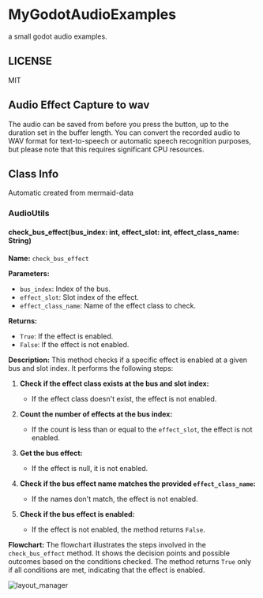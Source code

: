 # MyGodotAudioExamples
a small godot audio examples.
## LICENSE
MIT
## Audio Effect Capture to wav
The audio can be saved from before you press the button, up to the duration set in the buffer length. You can convert the recorded audio to WAV format for text-to-speech or automatic speech recognition purposes, but please note that this requires significant CPU resources.

## Class Info
Automatic created from mermaid-data
### AudioUtils
#### check_bus_effect(bus_index: int, effect_slot: int, effect_class_name: String)


**Name:** `check_bus_effect`

**Parameters:**
* `bus_index`: Index of the bus.
* `effect_slot`: Slot index of the effect.
* `effect_class_name`: Name of the effect class to check.

**Returns:**
* `True`: If the effect is enabled.
* `False`: If the effect is not enabled.

**Description:**
This method checks if a specific effect is enabled at a given bus and slot index. It performs the following steps:

1. **Check if the effect class exists at the bus and slot index:**
   - If the effect class doesn't exist, the effect is not enabled.

2. **Count the number of effects at the bus index:**
   - If the count is less than or equal to the `effect_slot`, the effect is not enabled.

3. **Get the bus effect:**
   - If the effect is null, it is not enabled.

4. **Check if the bus effect name matches the provided `effect_class_name`:**
   - If the names don't match, the effect is not enabled.

5. **Check if the bus effect is enabled:**
   - If the effect is not enabled, the method returns `False`.

**Flowchart:**
The flowchart illustrates the steps involved in the `check_bus_effect` method. It shows the decision points and possible outcomes based on the conditions checked. The method returns `True` only if all conditions are met, indicating that the effect is enabled.

![layout_manager](https://github.com/akjava/MyGodotAudioExamples/assets/1138124/09cf3259-f188-4266-97cc-0f1db798d2aa)
